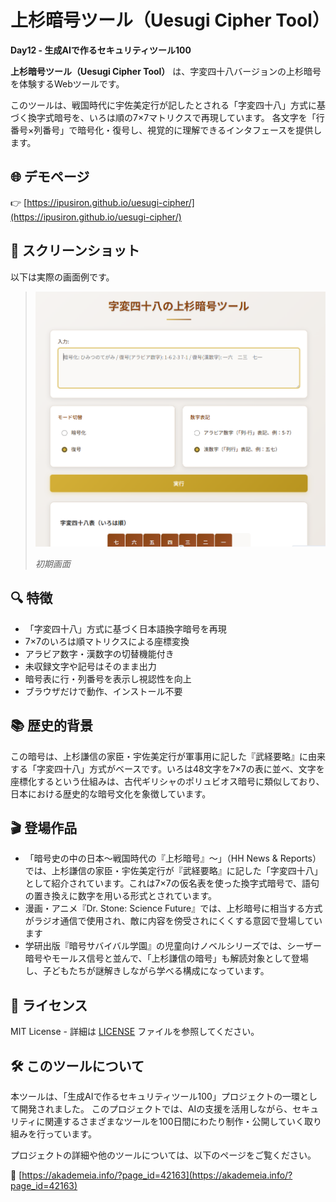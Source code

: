 # 上杉暗号ツール（Uesugi Cipher Tool）

**Day12 - 生成AIで作るセキュリティツール100**

**上杉暗号ツール（Uesugi Cipher Tool）** は、字変四十八バージョンの上杉暗号を体験するWebツールです。

このツールは、戦国時代に宇佐美定行が記したとされる「字変四十八」方式に基づく換字式暗号を、いろは順の7×7マトリクスで再現しています。
各文字を「行番号×列番号」で暗号化・復号し、視覚的に理解できるインタフェースを提供します。

## 🌐 デモページ

👉 [https://ipusiron.github.io/uesugi-cipher/](https://ipusiron.github.io/uesugi-cipher/)


## 📸 スクリーンショット

以下は実際の画面例です。

>![初期画面](assets/screenshot.png)
>
> *初期画面*

## 🔍 特徴

- 「字変四十八」方式に基づく日本語換字暗号を再現
- 7×7のいろは順マトリクスによる座標変換
- アラビア数字・漢数字の切替機能付き
- 未収録文字や記号はそのまま出力
- 暗号表に行・列番号を表示し視認性を向上
- ブラウザだけで動作、インストール不要

## 📚 歴史的背景

この暗号は、上杉謙信の家臣・宇佐美定行が軍事用に記した『武経要略』に由来する「字変四十八」方式がベースです。いろは48文字を7×7の表に並べ、文字を座標化するという仕組みは、古代ギリシャのポリュビオス暗号に類似しており、日本における歴史的な暗号文化を象徴しています。

## 🎬 登場作品

- 「暗号史の中の日本～戦国時代の『上杉暗号』～」（HH News & Reports）では、上杉謙信の家臣・宇佐美定行が『武経要略』に記した「字変四十八」として紹介されています。これは7×7の仮名表を使った換字式暗号で、語句の置き換えに数字を用いる形式とされています。
- 漫画・アニメ『Dr. Stone: Science Future』では、上杉暗号に相当する方式がラジオ通信で使用され、敵に内容を傍受されにくくする意図で登場しています
- 学研出版『暗号サバイバル学園』の児童向けノベルシリーズでは、シーザー暗号やモールス信号と並んで、「上杉謙信の暗号」も解読対象として登場し、子どもたちが謎解きしながら学べる構成になっています。

## 📄 ライセンス

MIT License - 詳細は [LICENSE](LICENSE) ファイルを参照してください。

## 🛠 このツールについて

本ツールは、「生成AIで作るセキュリティツール100」プロジェクトの一環として開発されました。 このプロジェクトでは、AIの支援を活用しながら、セキュリティに関連するさまざまなツールを100日間にわたり制作・公開していく取り組みを行っています。

プロジェクトの詳細や他のツールについては、以下のページをご覧ください。

🔗 [https://akademeia.info/?page_id=42163](https://akademeia.info/?page_id=42163)

